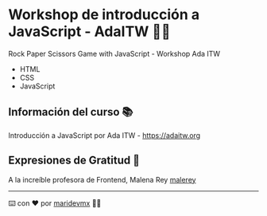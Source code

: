 # Workshop de introducción a JavaScript - AdaITW 👩‍💻

Rock Paper Scissors Game with JavaScript - Workshop Ada ITW

* HTML
* CSS
* JavaScript

## Información del curso 📚

Introducción a JavaScript por Ada ITW - https://adaitw.org

## Expresiones de Gratitud 🎁

A la increíble profesora de Frontend, Malena Rey [malerey](https://github.com/malerey)

---
⌨️ con ❤️ por [maridevmx](https://github.com/maridevmx) 👩‍💻
